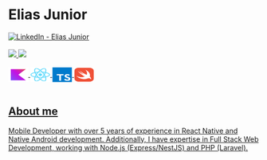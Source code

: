 # Elias Junior

<div style="display: flex; gap: 10px; align-items: center;">
  <a href="https://www.linkedin.com/in/elias-junior-9b1191164/" target="_blank" rel="noopener noreferrer">
    <img src="https://img.shields.io/badge/-LinkedIn-%230077B5?style=for-the-badge&logo=linkedin&logoColor=white" alt="LinkedIn - Elias Junior">
  </a>
</div>

<br>

<div>
  <a href="https://github.com/kouthk">
  <img height="170em" src="https://github-readme-stats.vercel.app/api?username=eliasjuniornino&show_icons=true&theme=tokyonight&include_all_commits=true&count_private=true"/>
  <img height="170em" src="https://github-readme-stats.vercel.app/api/top-langs/?username=eliasjuniornino&layout=compact&langs_count=8&theme=tokyonight"/>
</div>

<br>
    
<div style="display: inline_block">
  <img align="center" alt="habilidade-Kotlin" height="30" width="40" src="https://raw.githubusercontent.com/devicons/devicon/master/icons/kotlin/kotlin-original.svg">
  <img align="center" alt="habilidade-ReactNative" height="30" width="40" src="https://raw.githubusercontent.com/devicons/devicon/master/icons/react/react-original.svg">
  <img align="center" alt="habilidade-TypeScript" height="30" width="40" src="https://raw.githubusercontent.com/devicons/devicon/master/icons/typescript/typescript-original.svg">
  <img align="center" alt="habilidade-Swift" height="30" width="40" src="https://raw.githubusercontent.com/devicons/devicon/master/icons/swift/swift-original.svg">
</div>

<br>

## About me

Mobile Developer with over 5 years of experience in React Native and Native Android development. Additionally, I have expertise in Full Stack Web Development, working with Node.js (Express/NestJS) and PHP (Laravel).
